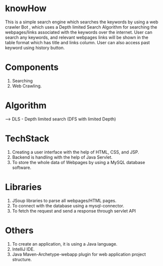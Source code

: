 # knowHow
This is a simple search engine which searches the keywords by using a web crawler Bot , which uses a Depth limited Search Algorithm for searching the webpages/links associated with the keywords over the internet. User can search any keywords, and relevant webpages links will be shown in the table format which has title and links column. User can also access past keyword using history button.

# Components
1. Searching
2. Web Crawling.

# Algorithm
--> DLS - Depth limited search (DFS with limited Depth)

# TechStack 
1. Creating a user interface with the help of HTML, CSS, and JSP.
2. Backend is handling with the help of Java Servlet. 
3. To store the whole data of Webpages by using a MySQL database software.

# Libraries
1. JSoup libraries to parse all webpages/HTML pages.
2. To connect with the database using a mysql-connector.
3. To fetch the request and send a response through servlet API

# Others
1. To create an application, it is using a Java language.
2. IntelliJ IDE.
3. Java Maven-Archetype-webapp plugin for web application project structure.

